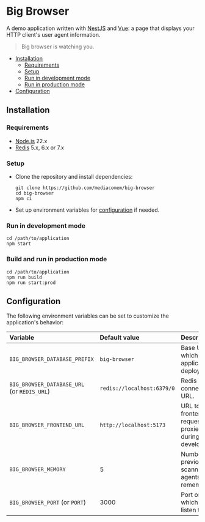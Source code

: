 # Big Browser

A demo application written with [NestJS](https://nestjs.com) and
[Vue](https://vuejs.org): a page that displays your HTTP client's user agent
information.

> Big browser is watching you.

<!-- START doctoc generated TOC please keep comment here to allow auto update -->
<!-- DON'T EDIT THIS SECTION, INSTEAD RE-RUN doctoc TO UPDATE -->

- [Installation](#installation)
  - [Requirements](#requirements)
  - [Setup](#setup)
  - [Run in development mode](#run-in-development-mode)
  - [Run in production mode](#run-in-production-mode)
- [Configuration](#configuration)

<!-- END doctoc generated TOC please keep comment here to allow auto update -->

## Installation

### Requirements

- [Node.js](https://nodejs.org) 22.x
- [Redis](https://redis.io/) 5.x, 6.x or 7.x

### Setup

- Clone the repository and install dependencies:

  ```
  git clone https://github.com/mediacomem/big-browser
  cd big-browser
  npm ci
  ```

- Set up environment variables for [configuration](#configuration) if needed.

### Run in development mode

```
cd /path/to/application
npm start
```

### Build and run in production mode

```
cd /path/to/application
npm run build
npm run start:prod
```

## Configuration

The following environment variables can be set to customize the application's
behavior:

| Variable                                    | Default value              | Description                                                    |
| :------------------------------------------ | :------------------------- | :------------------------------------------------------------- |
| `BIG_BROWSER_DATABASE_PREFIX`               | `big-browser`              | Base URL at which the application is deployed.                 |
| `BIG_BROWSER_DATABASE_URL` (or `REDIS_URL`) | `redis://localhost:6379/0` | Redis connection URL.                                          |
| `BIG_BROWSER_FRONTEND_URL`                  | `http://localhost:5173`    | URL to which frontend requests are proxied during development. |
| `BIG_BROWSER_MEMORY`                        | 5                          | Number of previously scanned user agents to remember.          |
| `BIG_BROWSER_PORT` (or `PORT`)              | 3000                       | Port on which to listen to.                                    |
